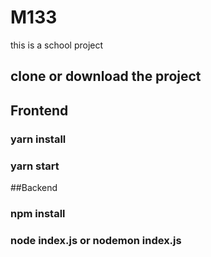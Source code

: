 # M133
this is a school project
## clone or download the project 

## Frontend 
### yarn install
### yarn start

##Backend
### npm install
### node index.js or nodemon index.js
